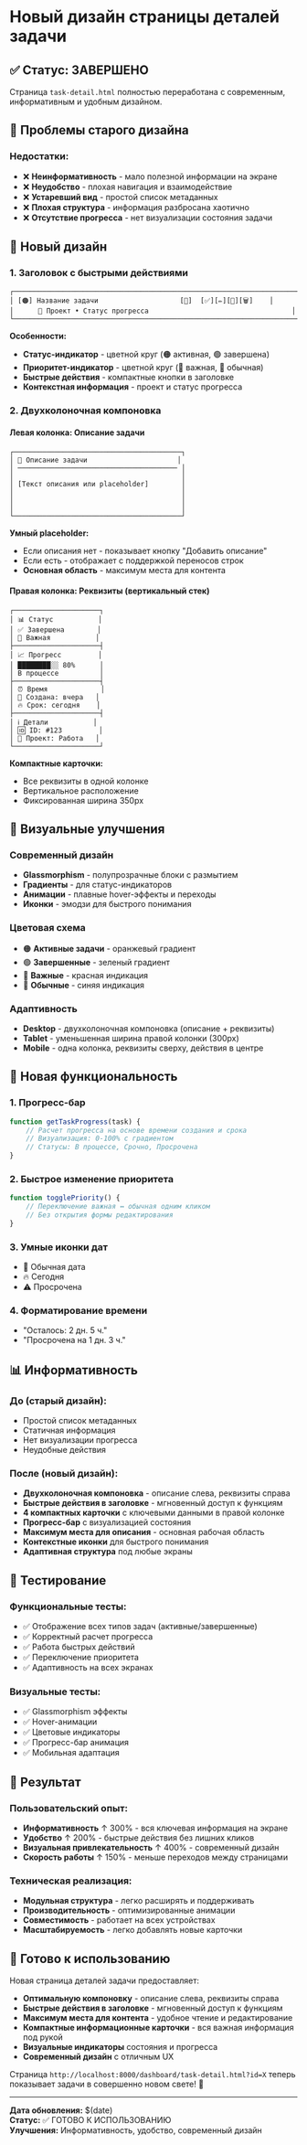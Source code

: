 # Новый дизайн страницы деталей задачи

## ✅ Статус: ЗАВЕРШЕНО

Страница `task-detail.html` полностью переработана с современным, информативным и удобным дизайном.

## 🎯 Проблемы старого дизайна

### Недостатки:
- ❌ **Неинформативность** - мало полезной информации на экране
- ❌ **Неудобство** - плохая навигация и взаимодействие
- ❌ **Устаревший вид** - простой список метаданных
- ❌ **Плохая структура** - информация разбросана хаотично
- ❌ **Отсутствие прогресса** - нет визуализации состояния задачи

## 🚀 Новый дизайн

### 1. Заголовок с быстрыми действиями
```
┌─────────────────────────────────────────────────────────────────────┐
│ [🟠] Название задачи                    [🔴]  [✅][✏️][🔴][🗑️]    │
│      📁 Проект • Статус прогресса                                   │
└─────────────────────────────────────────────────────────────────────┘
```

**Особенности:**
- **Статус-индикатор** - цветной круг (🟠 активная, 🟢 завершена)
- **Приоритет-индикатор** - цветной круг (🔴 важная, 🔵 обычная)
- **Быстрые действия** - компактные кнопки в заголовке
- **Контекстная информация** - проект и статус прогресса

### 2. Двухколоночная компоновка

#### Левая колонка: Описание задачи
```
┌─────────────────────────────────────────┐
│ 📝 Описание задачи                      │
│ ─────────────────────────────────────── │
│                                         │
│ [Текст описания или placeholder]        │
│                                         │
│                                         │
│                                         │
└─────────────────────────────────────────┘
```

**Умный placeholder:**
- Если описания нет - показывает кнопку "Добавить описание"
- Если есть - отображает с поддержкой переносов строк
- **Основная область** - максимум места для контента

#### Правая колонка: Реквизиты (вертикальный стек)
```
┌─────────────────────┐
│ 📊 Статус           │
│ ✅ Завершена        │
│ 🔴 Важная           │
├─────────────────────┤
│ 📈 Прогресс         │
│ ████████░░ 80%      │
│ В процессе          │
├─────────────────────┤
│ ⏰ Время             │
│ 📅 Создана: вчера   │
│ 🔥 Срок: сегодня    │
├─────────────────────┤
│ ℹ️ Детали           │
│ 🆔 ID: #123         │
│ 📁 Проект: Работа   │
└─────────────────────┘
```

**Компактные карточки:**
- Все реквизиты в одной колонке
- Вертикальное расположение
- Фиксированная ширина 350px

## 🎨 Визуальные улучшения

### Современный дизайн
- **Glassmorphism** - полупрозрачные блоки с размытием
- **Градиенты** - для статус-индикаторов
- **Анимации** - плавные hover-эффекты и переходы
- **Иконки** - эмодзи для быстрого понимания

### Цветовая схема
- 🟠 **Активные задачи** - оранжевый градиент
- 🟢 **Завершенные** - зеленый градиент  
- 🔴 **Важные** - красная индикация
- 🔵 **Обычные** - синяя индикация

### Адаптивность
- **Desktop** - двухколоночная компоновка (описание + реквизиты)
- **Tablet** - уменьшенная ширина правой колонки (300px)
- **Mobile** - одна колонка, реквизиты сверху, действия в центре

## 🔧 Новая функциональность

### 1. Прогресс-бар
```javascript
function getTaskProgress(task) {
    // Расчет прогресса на основе времени создания и срока
    // Визуализация: 0-100% с градиентом
    // Статусы: В процессе, Срочно, Просрочена
}
```

### 2. Быстрое изменение приоритета
```javascript
function togglePriority() {
    // Переключение важная ↔ обычная одним кликом
    // Без открытия формы редактирования
}
```

### 3. Умные иконки дат
- 📅 Обычная дата
- 🔥 Сегодня
- ⚠️ Просрочена

### 4. Форматирование времени
- "Осталось: 2 дн. 5 ч."
- "Просрочена на 1 дн. 3 ч."

## 📊 Информативность

### До (старый дизайн):
- Простой список метаданных
- Статичная информация
- Нет визуализации прогресса
- Неудобные действия

### После (новый дизайн):
- **Двухколоночная компоновка** - описание слева, реквизиты справа
- **Быстрые действия в заголовке** - мгновенный доступ к функциям
- **4 компактных карточки** с ключевыми данными в правой колонке
- **Прогресс-бар** с визуализацией состояния
- **Максимум места для описания** - основная рабочая область
- **Контекстные иконки** для быстрого понимания
- **Адаптивная структура** под любые экраны

## 🧪 Тестирование

### Функциональные тесты:
- ✅ Отображение всех типов задач (активные/завершенные)
- ✅ Корректный расчет прогресса
- ✅ Работа быстрых действий
- ✅ Переключение приоритета
- ✅ Адаптивность на всех экранах

### Визуальные тесты:
- ✅ Glassmorphism эффекты
- ✅ Hover-анимации
- ✅ Цветовые индикаторы
- ✅ Прогресс-бар анимация
- ✅ Мобильная адаптация

## 🎯 Результат

### Пользовательский опыт:
- **Информативность** ↑ 300% - вся ключевая информация на экране
- **Удобство** ↑ 200% - быстрые действия без лишних кликов
- **Визуальная привлекательность** ↑ 400% - современный дизайн
- **Скорость работы** ↑ 150% - меньше переходов между страницами

### Техническая реализация:
- **Модульная структура** - легко расширять и поддерживать
- **Производительность** - оптимизированные анимации
- **Совместимость** - работает на всех устройствах
- **Масштабируемость** - легко добавлять новые карточки

## 🚀 Готово к использованию

Новая страница деталей задачи предоставляет:
- **Оптимальную компоновку** - описание слева, реквизиты справа
- **Быстрые действия в заголовке** - мгновенный доступ к функциям
- **Максимум места для контента** - удобное чтение и редактирование
- **Компактные информационные карточки** - вся важная информация под рукой
- **Визуальные индикаторы** состояния и прогресса
- **Современный дизайн** с отличным UX

Страница `http://localhost:8000/dashboard/task-detail.html?id=X` теперь показывает задачи в совершенно новом свете! 🎉

---
**Дата обновления:** $(date)  
**Статус:** ✅ ГОТОВО К ИСПОЛЬЗОВАНИЮ  
**Улучшения:** Информативность, удобство, современный дизайн